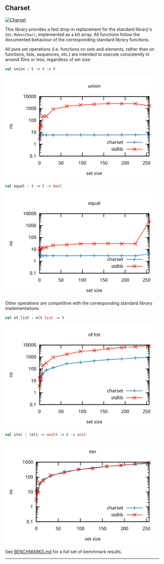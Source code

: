 ## Charset

[![Charset](https://github.com/yallop/ocaml-charset/actions/workflows/test.yml/badge.svg)](https://github.com/yallop/ocaml-charset/actions/workflows/test.yml)

This library provides a fast drop-in replacement for the standard library's `Set.Make(Char)`, implemented as a bit array.  All functions follow the documented behaviour of the corresponding standard library functions.

All pure set operations (i.e. functions on sets and elements, rather than on functions, lists, sequences, etc.) are intended to execute consistently in around 10ns or less, regardless of set size:

```ocaml
val union : t -> t -> t
```
![union][union]


```ocaml
val equal : t -> t -> bool
```
![equal][equal]

Other operations are competitive with the corresponding standard library implementations:

```ocaml
val of_list : elt list -> t
```
![of-list][of-list]

```ocaml
val iter : (elt -> unit) -> t -> unit
```
![iter][iter]

See [BENCHMARKS.md](https://github.com/yallop/ocaml-charset/blob/master/BENCHMARKS.md) for a full set of benchmark results.

--------------------------------------------------------------------------------

[union]: images/union-benchmark.svg
[iter]: images/iter-benchmark.svg
[equal]: images/equal-benchmark.svg
[of-list]: images/of-list-benchmark.svg

